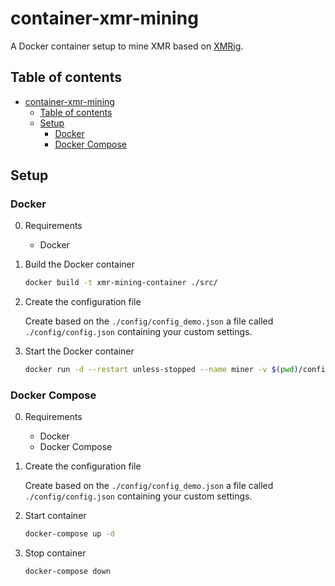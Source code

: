# container-xmr-mining

A Docker container setup to mine XMR based on [XMRig](https://github.com/xmrig).

## Table of contents

- [container-xmr-mining](#container-xmr-mining)
  - [Table of contents](#table-of-contents)
  - [Setup](#setup)
    - [Docker](#docker)
    - [Docker Compose](#docker-compose)

## Setup

### Docker

0. Requirements

   - Docker

1. Build the Docker container

    ```bash
    docker build -t xmr-mining-container ./src/ 
    ```

2. Create the configuration file

    Create based on the `./config/config_demo.json` a file called `./config/config.json` containing your custom settings.

3. Start the Docker container

    ```bash
    docker run -d --restart unless-stopped --name miner -v $(pwd)/config:/miner-config xmr-mining-container
    ```

### Docker Compose

0. Requirements

   - Docker
   - Docker Compose

1. Create the configuration file

    Create based on the `./config/config_demo.json` a file called `./config/config.json` containing your custom settings.

2. Start container

    ```bash
    docker-compose up -d
    ````

3. Stop container

    ```bash
    docker-compose down
    ```
